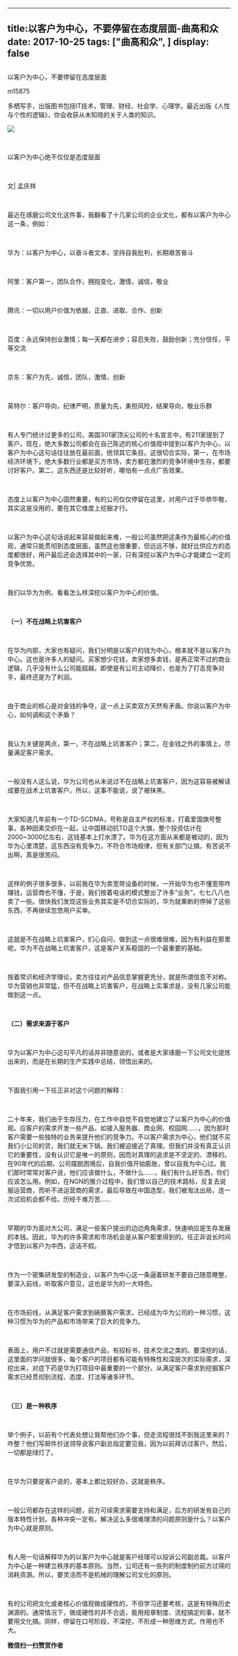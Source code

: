 
---
title:   ​以客户为中心，不要停留在态度层面-曲高和众
date: 2017-10-25
tags: ["曲高和众", ]
display: false
---


## 



​以客户为中心，不要停留在态度层面




m15875




多栖写手，出版图书包括IT技术，管理、财经、社会学、心理学。最近出版《人性与个性的逻辑》，你会收获从未知晓的关于人类的知识。


<img data-s="300,640" data-type="jpeg" src="https://mmbiz.qpic.cn/mmbiz_jpg/fxGMiaL5Zj1jwicA4WMRE0CuwaK2ONxSyIibdI6S1o6K7cfibS4DqNMeqCZVILT6jH5mhNsXJMSplnX7dxibGklNFhA/0?wx_fmt=jpeg" style="" class="" data-ratio="0.75" data-w="960"/>

&nbsp;

以客户为中心绝不仅仅是态度层面

&nbsp;

文| 孟庆祥

&nbsp;

最近在琢磨公司文化这件事，我翻看了十几家公司的企业文化，都有以客户为中心这一条，例如：

&nbsp;

华为：以客户为中心，以奋斗者文本，坚持自我批判，长期艰苦奋斗

&nbsp;

阿里：客户第一，团队合作，拥抱变化，激情，诚信，敬业

&nbsp;

腾讯：一切以用户价值为依据，正直、进取、合作、创新

&nbsp;

百度：永远保持创业激情；每一天都在进步；容忍失败，鼓励创新；充分信任，平等交流

&nbsp;

京东：客户为先，诚信，团队，激情，创新

&nbsp;

英特尔：客户导向，纪律严明，质量为先，勇担风险，结果导向，敬业乐群

&nbsp;

有人专门统计过更多的公司，美国301家顶尖公司的十名宣言中，有211家提到了客户。现在，绝大多数公司都会在自己陈述的核心价值观中提到以客户为中心，以客户为中心这句话往往放在最前面，统领其它条目。这很切合实际，第一，在市场经济环境下，绝大多数行业都是买方市场，卖方都在激烈的竞争环境中生存，都要讨好客户。第二，这东西还是比较好听，哪怕有一点点广告效果。

&nbsp;

态度上以客户为中心固然重要，有的公司仅仅停留在这里，对用户过于毕恭毕敬，其实这是没用的，要在其它维度上挖掘才行。

&nbsp;

以客户为中心这句话说起来容易做起来难，一般公司虽然把这条作为最核心的价值观，通常只能贯彻到态度层面，虽然这也很重要，但远远不够，就好比供应方的态度都很好，用户最后还会选择其中的一家，只有深挖以客户为中心才能建立一定的竞争优势。

&nbsp;

我们以华为为例，看看怎么样深挖以客户为中心的价值。

&nbsp;

**（一）不在战略上坑害客户**

&nbsp;

在华为内部，大家也有疑问，我们分明是以客户的钱为中心，根本就不是以客户为中心。这也是许多人的疑问。买家想少花钱，卖家想多卖钱，是再正常不过的商业逻辑，几乎没有什么公司能超越。即使是有公司主动降价，也是为了打击竞争对手，最终还是为了利润。

&nbsp;

由于商业的核心是对金钱的争夺，这一点上买卖双方天然有矛盾。你说以客户为中心，如何调和这个矛盾？

&nbsp;

我认为关键是两点，第一，不在战略上坑害客户；第二，在金钱之外的事情上，尽量满足客户需求。

&nbsp;

一般没有人这么说，华为公司也从未说过不在战略上坑害客户，因为这容易被解读成要在战术上坑害客户。所以，这事不能说，说了被抹黑。

&nbsp;

大家知道几年前有一个TD-SCDMA，号称是自主产权的标准，打着爱国旗号整事，各种因素交织在一起，让中国移动抗TD这个大旗，整个投资估计在2000~3000亿左右，这钱基本上打水漂了。华为在这方面从来都是被动的，因为华为心里清楚，这东西没有竞争力，不符合市场规律，但有关部门让搞，有苦说不出啊，真是很苦闷。

&nbsp;

这样的例子很多很多，以前我在华为卖宽带设备的时候，一开始华为也不懂宽带咋赚钱，运营商也不懂，于是，我们按着电话的模式整出了许多“业务”，七七八八也卖了一些。很快我们发现这些业务其实是不切合实际的，华为就果断的停掉了这些东西，不再继续忽悠用户买单。

&nbsp;

这就是不在战略上坑害客户，扪心自问，做到这一点很难很难，因为有利益在那里呢。华为不在战略上坑害客户，这是客户关系稳固的一个最重要的基础。

&nbsp;

按着常识和经济学理论，卖方往往对产品信息掌握更充分，就是所谓信息不对称。华为营销也非常猛，但不在战略上坑害客户，在战略上实事求是，没有几家公司能做到这一点。

&nbsp;

**（二）需求来源于客户**

&nbsp;

华为以客户为中心这句平凡的话并非随意说的，或者是大家琢磨一下公司文化提炼出来的，而是在长期的生产实践中总结，领悟出来的。

&nbsp;

下面我引用一下任正非对这个问题的解释：

&nbsp;

二十年来，我们由于生存压力，在工作中自觉不自觉地建立了以客户为中心的价值观。应客户的需求开发一些产品，如接入服务器、商业网、校园网……，因为那时客户需要一些独特的业务来提升他们的竞争力。不以客户需求为中心，他们就不买我们小公司的货，我们就无米下锅，我们被迫接近了真理。但我们并没有真正认识它的重要性，没有认识它是唯一的原则，因而对真理的追求是不坚定的、漂移的。在90年代的后期，公司摆脱困境后，自我价值开始膨胀，曾以自我为中心过。我们那时常常对客户说，他们应该做什么，不做什么……，我们有什么好东西，你们应该怎么用。例如，在NGN的推介过程中，我们曾以自己的技术路标，反复去说服运营商，而听不进运营商的需求，最后导致在中国选型，我们被淘汰出局，连一次试验机会都不给。历经千难万苦……

&nbsp;

早期的华为面对大公司，满足一些客户提出的边边角角需求，快速响应是生存发展的本钱。因此，华为的许多需求和市场机会是从客户那里得到的。任正非说长时间才悟到以客户为中西，这话不假。

&nbsp;

作为一个密集研发型的制造业，以客户为中心这一条逼着研发不要自己随意瞎整，要深入前线，听取客户意见，这也是华为的一大特色。

&nbsp;

在市场前线，从满足客户需求到碗蕨客户需求，已经成为华为公司的一种习惯，这种习惯为华为的产品和市场带来了巨大的竞争力。

&nbsp;

表面上，用户不过就是需要通信产品，有招标书，技术交流之类的。要深挖的话，这里面的学问就很多，每个客户的项目都有可能有特殊性和深层次的实际需求，深挖出来，对症下药是华为打项目中最重要的一个部分。从满足客户需求到挖掘客户需求已经贯彻到流程、态度、打法等诸多环节。

&nbsp;

**（三）是一种秩序**

&nbsp;

举个例子，以前有个代表处想让我帮他们办个事，但走流程很找不到我这里来的？咋整？他们写邮件抄送领导说客户副总指定要见我，因为以前拜访过客户。然后，一切都是绿灯了。

&nbsp;

在华为只要是客户说的，基本上都比较好办，这就是秩序。

&nbsp;

一般公司都存在这样的问题，前方可续需求需要支持和满足，后方的研发有自己的版本特性计划，各种冲突一定有。解决这么多很难理清的问题原则是什么？以客户为中心就是原则。

&nbsp;

有人用一句话解释华为的以客户为中心就是客户经理可以投诉公司副总裁。以客户为中心是一种建立秩序的基本原则。当然，公司还有一些列的制度制约前方过得的消耗资源。所以，要灵活而不是机械的理解公司文化的原则。

&nbsp;

有的公司把文化或者核心价值观做成硬性的，不但学习还要考核，这是有特殊历史渊源的。通常情况下，做成硬性的并不合适，能用规章制度、流程搞定的事，就不要用文化搞。同样，停留在口号阶段，不深挖，不形成一种思维方式，作用也不大。




**微信扫一扫赞赏作者**















